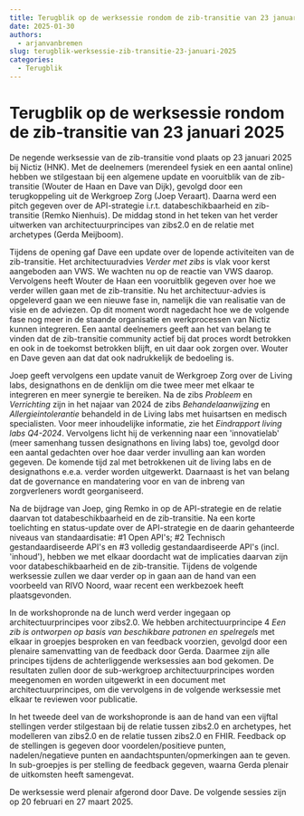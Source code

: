 ```yaml
---
title: Terugblik op de werksessie rondom de zib-transitie van 23 januari 2025
date: 2025-01-30
authors:
  - arjanvanbremen
slug: terugblik-werksessie-zib-transitie-23-januari-2025
categories:
  - Terugblik
---
```


# Terugblik op de werksessie rondom de zib-transitie van 23 januari 2025

De negende werksessie van de zib-transitie vond plaats op 23 januari 2025 bij Nictiz (HNK). Met de deelnemers (merendeel
fysiek en een aantal online) hebben we stilgestaan bij een algemene update en vooruitblik van de zib-transitie (Wouter
de Haan en Dave van Dijk), gevolgd door een terugkoppeling uit de Werkgroep Zorg (Joep Veraart). Daarna werd een pitch
gegeven over de API-strategie i.r.t. databeschikbaarheid en zib-transitie (Remko Nienhuis). De middag stond in het teken
van het verder uitwerken van architectuurprincipes van zibs2.0 en de relatie met archetypes (Gerda Meijboom).

<!-- more -->

Tijdens de opening gaf Dave een update over de lopende activiteiten van de zib-transitie. Het architectuuradvies *Verder
met zibs* is vlak voor kerst aangeboden aan VWS. We wachten nu op de reactie van VWS daarop. Vervolgens heeft Wouter de
Haan een vooruitblik gegeven over hoe we verder willen gaan met de zib-transitie. Nu het architectuur-advies is
opgeleverd gaan we een nieuwe fase in, namelijk die van realisatie van de visie en de adviezen. Op dit moment wordt
nagedacht hoe we de volgende fase nog meer in de staande organisatie en werkprocessen van Nictiz kunnen integreren. Een
aantal deelnemers geeft aan het van belang te vinden dat de zib-transitie community actief bij dat proces wordt
betrokken en ook in de toekomst betrokken blijft, en uit daar ook zorgen over. Wouter en Dave geven aan dat dat ook
nadrukkelijk de bedoeling is.

Joep geeft vervolgens een update vanuit de Werkgroep Zorg over de Living labs, designathons en de denklijn om die twee
meer met elkaar te integreren en meer synergie te bereiken. Na de zibs *Probleem* en *Verrichting* zijn in het najaar
van 2024 de zibs *Behandelaanwijzing* en *Allergieintolerantie* behandeld in de Living labs met huisartsen en medisch
specialisten. Voor meer inhoudelijke informatie, zie het *Eindrapport living labs Q4-2024*. Vervolgens licht hij de
verkenning naar een 'innovatielab' (meer samenhang tussen designathons en living labs) toe, gevolgd door een aantal
gedachten over hoe daar verder invulling aan kan worden gegeven. De komende tijd zal met betrokkenen uit de living labs
en de designathons e.e.a. verder worden uitgewerkt. Daarnaast is het van belang dat de governance en mandatering voor en
van de inbreng van zorgverleners wordt georganiseerd.

Na de bijdrage van Joep, ging Remko in op de API-strategie en de relatie daarvan tot databeschikbaarheid en de
zib-transitie. Na een korte toelichting en status-update over de API-strategie en de daarin gehanteerde niveaus van
standaardisatie: #1 Open API's; #2 Technisch gestandaardiseerde API's en #3 volledig gestandaardiseerde API's (incl.
'inhoud'), hebben we met elkaar doordacht wat de implicaties daarvan zijn voor databeschikbaarheid en de zib-transitie.
Tijdens de volgende werksessie zullen we daar verder op in gaan aan de hand van een voorbeeld van RIVO Noord, waar
recent een werkbezoek heeft plaatsgevonden.

In de workshopronde na de lunch werd verder ingegaan op architectuurprincipes voor zibs2.0. We hebben
architectuurprincipe 4 *Een zib is ontworpen op basis van beschikbare patronen en spelregels* met elkaar in groepjes
besproken en van feedback voorzien, gevolgd door een plenaire samenvatting van de feedback door Gerda. Daarmee zijn alle
principes tijdens de achterliggende werksessies aan bod gekomen. De resultaten zullen door de sub-werkgroep
architectuurprincipes worden meegenomen en worden uitgewerkt in een document met architectuurprincipes, om die
vervolgens in de volgende werksessie met elkaar te reviewen voor publicatie.

In het tweede deel van de workshopronde is aan de hand van een vijftal stellingen verder stilgestaan bij de relatie
tussen zibs2.0 en archetypes, het modelleren van zibs2.0 en de relatie tussen zibs2.0 en FHIR. Feedback op de stellingen
is gegeven door voordelen/positieve punten, nadelen/negatieve punten en aandachtspunten/opmerkingen aan te geven. In
sub-groepjes is per stelling de feedback gegeven, waarna Gerda plenair de uitkomsten heeft samengevat.

De werksessie werd plenair afgerond door Dave. De volgende sessies zijn op 20 februari en 27 maart 2025.